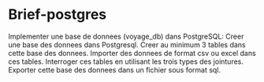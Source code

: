 # Brief-postgres
Implementer une base de donnees (voyage_db) dans PostgreSQL:
Creer une base des donnees dans Postgresql.
Creer au minimum  3 tables dans cette base des donnees.
Importer des donnees de format csv ou excel dans ces tables.
Interroger ces tables en utilisant les trois types des jointures.
Exporter cette base des donnees dans un fichier sous format sql.
